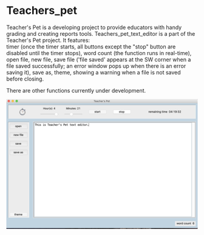 # Teachers_pet
Teacher's Pet is a developing project to provide educators with handy grading and creating reports tools.
Teachers_pet_text_editor is a part of the Teacher's Pet project. 
It features:  
timer (once the timer starts, all buttons except the "stop" button are disabled until the timer stops),
word count (the function runs in real-time),
open file,
new file,
save file ('file saved' appears at the SW corner when a file saved successfully; an error window pops up when there is an error saving it),
save as,
theme, 
showing a warning when a file is not saved before closing.

There are other functions currently under development.

![layout of editor](screenshots/layout.png)

